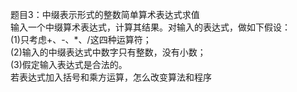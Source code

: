 题目3：中缀表示形式的整数简单算术表达式求值  
输入一个中缀算术表达式，计算其结果。对输入的表达式，做如下假设：  
(1)只考虑+、-、*、/这四种运算符；  
(2)输入的中缀表达式中数字只有整数，没有小数；  
(3)假定输入表达式是合法的。  
若表达式加入括号和乘方运算，怎么改变算法和程序  
